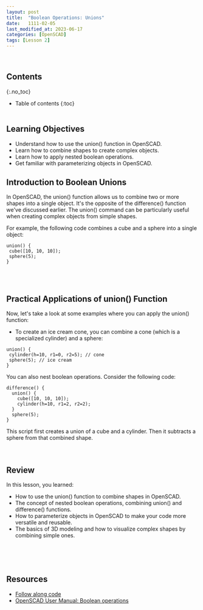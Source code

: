 ```yaml
---
layout: post
title:  "Boolean Operations: Unions"
date:   1111-02-05
last_modified_at: 2023-06-17
categories: [OpenSCAD]
tags: [Lesson 2]
---
```

<br>

## Contents
{:.no_toc}
* Table of contents
{:toc}
<br><br>

## Learning Objectives
- Understand how to use the union() function in OpenSCAD.
- Learn how to combine shapes to create complex objects.
- Learn how to apply nested boolean operations.
- Get familiar with parameterizing objects in OpenSCAD.

## Introduction to Boolean Unions
In OpenSCAD, the union() function allows us to combine two or more shapes into a single object. It's the opposite of the difference() function we've discussed earlier. The union() command can be particularly useful when creating complex objects from simple shapes.

For example, the following code combines a cube and a sphere into a single object:

```
union() {
 cube([10, 10, 10]);
 sphere(5);
}
```
<br><br>

## Practical Applications of union() Function
Now, let's take a look at some examples where you can apply the union() function:

- To create an ice cream cone, you can combine a cone (which is a specialized cylinder) and a sphere:

``` 
union() {
 cylinder(h=10, r1=0, r2=5); // cone
 sphere(5); // ice cream
}
```

You can also nest boolean operations. Consider the following code:

```
difference() {
  union() {
    cube([10, 10, 10]);
    cylinder(h=10, r1=2, r2=2);
  }
  sphere(5);
}
```

This script first creates a union of a cube and a cylinder. Then it subtracts a sphere from that combined shape.
<br><br><br>

## Review
In this lesson, you learned:
- How to use the union() function to combine shapes in OpenSCAD.
- The concept of nested boolean operations, combining union() and difference() functions.
- How to parameterize objects in OpenSCAD to make your code more versatile and reusable.
- The basics of 3D modeling and how to visualize complex shapes by combining simple ones.

<br><br><br>

## Resources
- [Follow along code](https://raw.githubusercontent.com/funkonaut/openSCAD_lessons/main/Lessons/Lesson%202/2_3_bool_union_student.scad)
- [OpenSCAD User Manual: Boolean operations](https://en.wikibooks.org/wiki/OpenSCAD_User_Manual/Boolean_Operations)
<br><br><br>